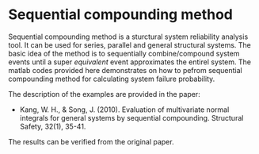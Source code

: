 # Sequential compounding method

Sequential compounding method is a sturctural system reliability analysis tool. It can be used for series, parallel and general structural systems. The basic idea of the method is to sequentially combine/compound system events until a super *equivalent* event approximates the entirel system. The matlab codes provided here demonstrates on how to pefrom sequential compounding method for calculating system failure probability.

The description of the examples are provided in the paper:
- Kang, W. H., & Song, J. (2010). Evaluation of multivariate normal integrals for general systems by sequential compounding. Structural Safety, 32(1), 35-41.

The results can be verified from the original paper.
